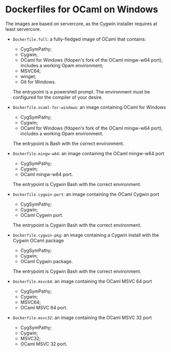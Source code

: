 # Dockerfiles for OCaml on Windows

The images are based on servercore, as the Cygwin installer requires
at least servercore.

- `Dockerfile.full`: a fully-fledged image of OCaml that contains:
  + CygSymPathy;
  + Cygwin;
  + OCaml for Windows (fdopen's fork of the OCaml mingw-w64 port),
    includes a working Opam environment;
  + MSVC64;
  + winget;
  + Git for Windows.

  The entrypoint is a powershell prompt. The environment must be
  configured for the compiler of your desire.
- `Dockerfile.ocaml-for-windows`: an image containing OCaml for Windows
  + CygSymPathy;
  + Cygwin;
  + OCaml for Windows (fdopen's fork of the OCaml mingw-w64 port),
    includes a working Opam environment.

  The entrypoint is Bash with the correct environment.
- `Dockerfile.mingw-w64`: an image containing the OCaml mingw-w64 port
  + CygSymPathy;
  + Cygwin;
  + OCaml mingw-w64 port.

  The entrypoint is Cygwin Bash with the correct environment.
- `Dockerfile.cygwin-port`: an image containing the OCaml Cygwin port
  + CygSymPathy;
  + Cygwin;
  + OCaml Cygwin port.

  The entrypoint is Cygwin Bash with the correct environment.
- `Dockerfile.cygwin-pkg`: an image containing a Cygwin install with
  the Cygwin OCaml package
  + CygSymPathy;
  + Cygwin;
  + OCaml Cygwin package.

  The entrypoint is Cygwin Bash with the correct environment.
- `Dockerfile.msvc64`: an image containing the OCaml MSVC 64 port
  + CygSymPathy;
  + Cygwin;
  + MSVC64;
  + OCaml MSVC 64 port.

- `Dockerfile.msvc32`: an image containing the OCaml MSVC 32 port
  + CygSymPathy;
  + Cygwin;
  + MSVC32;
  + OCaml MSVC 32 port.
